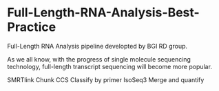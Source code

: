 # Full-Length-RNA-Analysis-Best-Practice
Full-Length RNA Analysis pipeline developted by BGI RD group.

As we all know, with the progress of single molecule sequencing technology, full-length transcript sequencing will become more popular.

SMRTlink
Chunk CCS
Classify by primer
IsoSeq3
Merge and quantify
